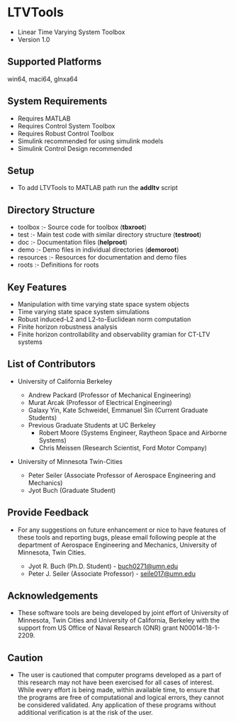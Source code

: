 # LTVTools
* Linear Time Varying System Toolbox
* Version 1.0

## Supported Platforms
win64, maci64, glnxa64

## System Requirements
* Requires MATLAB
* Requires Control System Toolbox
* Requires Robust Control Toolbox
* Simulink recommended for using simulink models
* Simulink Control Design recommended

## Setup
* To add LTVTools to MATLAB path run the **addltv** script

## Directory Structure
* toolbox   :- Source code for toolbox (**tbxroot**)       
* test      :- Main test code with similar directory structure (**testroot**)
* doc       :- Documentation files (**helproot**)
* demo      :- Demo files in individual directories (**demoroot**)
* resources :- Resources for documentation and demo files
* roots     :- Definitions for roots

## Key Features
* Manipulation with time varying state space system objects
* Time varying state space system simulations
* Robust induced-L2 and L2-to-Euclidean norm computation
* Finite horizon robustness analysis
* Finite horizon controllability and observability gramian for CT-LTV systems

## List of Contributors 
* University of California Berkeley 
  - Andrew Packard (Professor of Mechanical Engineering) 
  - Murat Arcak (Professor of Electrical Engineering) 
  - Galaxy Yin, Kate Schweidel, Emmanuel Sin (Current Graduate Students)
  - Previous Graduate Students at UC Berkeley
    - Robert Moore (Systems Engineer, Raytheon Space and Airborne Systems) 
    - Chris Meissen (Research Scientist, Ford Motor Company) 

* University of Minnesota Twin-Cities 
  - Peter Seiler (Associate Professor of Aerospace Engineering and Mechanics) 
  - Jyot Buch (Graduate Student)

## Provide Feedback
* For any suggestions on future enhancement or nice to have features of these tools and reporting bugs, please email following people at the department of Aerospace Engineering and Mechanics, University of Minnesota, Twin Cities.

  - Jyot R. Buch (Ph.D. Student) - buch0271@umn.edu
  - Peter J. Seiler (Associate Professor) - seile017@umn.edu
  
## Acknowledgements
* These software tools are being developed by joint effort of University of Minnesota, Twin Cities and University of California, Berkeley with the support from US Office of Naval Research (ONR) grant N00014-18-1-2209.

## Caution
* The user is cautioned that computer programs developed as a part of this research may not have been exercised for all cases of interest. While every effort is being made, within available time, to ensure that the programs are free of computational and logical errors, they cannot be considered validated. Any application of these programs without additional verification is at the risk of the user.
